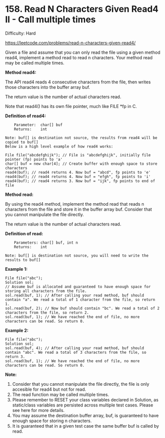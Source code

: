 # 158. Read N Characters Given Read4 II - Call multiple times

Difficulty: Hard

https://leetcode.com/problems/read-n-characters-given-read4/

Given a file and assume that you can only read the file using a given method read4, implement a method read to read n characters. Your method read may be called multiple times.

 

**Method read4:**

The API read4 reads 4 consecutive characters from the file, then writes those characters into the buffer array buf.

The return value is the number of actual characters read.

Note that read4() has its own file pointer, much like FILE *fp in C.

**Definition of read4:**
```
    Parameter:  char[] buf
    Returns:    int

Note: buf[] is destination not source, the results from read4 will be copied to buf[]
Below is a high level example of how read4 works:

File file("abcdefghijk"); // File is "abcdefghijk", initially file pointer (fp) points to 'a'
char[] buf = new char[4]; // Create buffer with enough space to store characters
read4(buf); // read4 returns 4. Now buf = "abcd", fp points to 'e'
read4(buf); // read4 returns 4. Now buf = "efgh", fp points to 'i'
read4(buf); // read4 returns 3. Now buf = "ijk", fp points to end of file
``` 

**Method read:**

By using the read4 method, implement the method read that reads n characters from the file and store it in the buffer array buf. Consider that you cannot manipulate the file directly.

The return value is the number of actual characters read.

**Definition of read:**
```
    Parameters:	char[] buf, int n
    Returns:	int

Note: buf[] is destination not source, you will need to write the results to buf[]
``` 

**Example 1:**
```
File file("abc");
Solution sol;
// Assume buf is allocated and guaranteed to have enough space for storing all characters from the file.
sol.read(buf, 1); // After calling your read method, buf should contain "a". We read a total of 1 character from the file, so return 1.
sol.read(buf, 2); // Now buf should contain "bc". We read a total of 2 characters from the file, so return 2.
sol.read(buf, 1); // We have reached the end of file, no more characters can be read. So return 0.
```

**Example 2:**
```
File file("abc");
Solution sol;
sol.read(buf, 4); // After calling your read method, buf should contain "abc". We read a total of 3 characters from the file, so return 3.
sol.read(buf, 1); // We have reached the end of file, no more characters can be read. So return 0.
``` 

**Note:**

1. Consider that you cannot manipulate the file directly, the file is only accesible for read4 but not for read.
2. The read function may be called multiple times.
3. Please remember to RESET your class variables declared in Solution, as static/class variables are persisted across multiple test cases. Please see here for more details.
4. You may assume the destination buffer array, buf, is guaranteed to have enough space for storing n characters.
5. It is guaranteed that in a given test case the same buffer buf is called by read.
